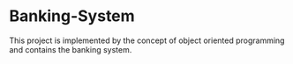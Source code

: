 # Banking-System
This project is implemented by the concept of object oriented programming and contains the banking system.
